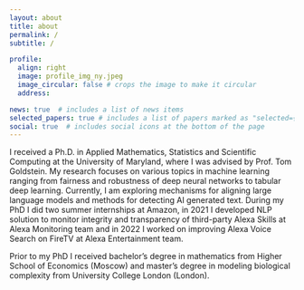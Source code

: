 ```yaml
---
layout: about
title: about
permalink: /
subtitle: /

profile:
  align: right
  image: profile_img_ny.jpeg
  image_circular: false # crops the image to make it circular
  address: 

news: true  # includes a list of news items
selected_papers: true # includes a list of papers marked as "selected={true}"
social: true  # includes social icons at the bottom of the page
---
```


I received a Ph.D. in Applied Mathematics, Statistics and Scientific Computing at the University of Maryland, where I was advised by Prof. Tom Goldstein. 
My research focuses on various topics in machine learning ranging from fairness and robustness of deep neural networks to tabular deep learning. 
Currently, I am exploring mechanisms for aligning large language models and methods for detecting AI generated text. 
During my PhD I did two summer internships at Amazon, in 2021 I developed NLP solution to monitor integrity and transparency of third-party Alexa Skills at Alexa Monitoring
team and in 2022 I worked on improving Alexa Voice Search on FireTV at Alexa Entertainment team. 

Prior to my PhD I received bachelor’s degree in mathematics from Higher School of Economics (Moscow) and master’s degree in modeling biological complexity from University College London (London).
